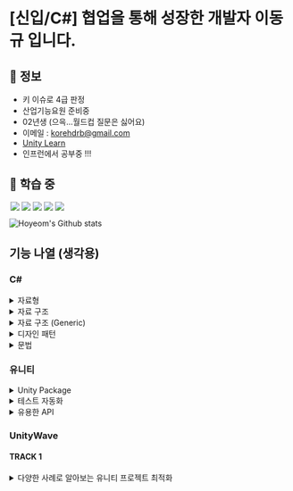 [신입/C#] 협업을 통해 성장한 개발자 이동규 입니다.
========================================


🔎 정보
------

- 키 이슈로 4급 판정
- 산업기능요원 준비중
- 02년생 (으윽...월드컵 질문은 싫어요)
- 이메일 : [korehdrb@gmail.com](korehdrb@gmail.com)
- [Unity Learn](https://learn.unity.com/u/6016cfc7edbc2a08db00c5b0?tab=profile)
- 인프런에서 공부중 !!!

🐎 학습 중
---------

<img src = "https://img.shields.io/badge/-C%23%20-black?style=flat&logo=C%20Sharp" style="height : auto; margin-left : 2px; margin-right : 2px;"/><img src="https://img.shields.io/badge/Unity%20-%23000000.svg?&style=flat&logo=unity&logoColor=white" style="height : auto; margin-left : 2px; margin-right : 2px;"/><img src="https://img.shields.io/badge/-UniRx-black?style=flat&logo=unity" style="height : auto; margin-left : 2px; margin-right : 2px;"/><img src="https://img.shields.io/badge/-DOTween-black?style=flat&logo=unity" style="height : auto; margin-left : 2px; margin-right : 2px;"/><img src="https://img.shields.io/badge/-게임 기획-black?style=flat&" style="height : auto; margin-left : 2px; margin-right : 2px;"/>

![Hoyeom's Github stats](https://github-readme-stats.vercel.app/api?username=Hoyeom&show_icons=true&theme=radical)

## 기능 나열 (생각용)

### C#

<details>
<summary>자료형</summary>

|   자료형    |              최소값              |              최대값              |   크기   | 부호  |
|:--------:|:-----------------------------:|:-----------------------------:|:------:|:---:|
|  object  | Base type of all other types. | Base type of all other types. |        |  △  |
|   byte   |               0               |              255              |  8bit  |  X  |
|  sbyte   |             -128              |              127              |  8bit  |  O  |
|  short   |            -32,768            |            32,767             | 16bit  |  O  |
|  ushort  |               0               |            65,535             | 16bit  |  X  |
|   int    |        -2,147,483,648         |         2,147,483,647         | 32bit  |  O  |
|   uint   |               0               |         4,294,967,295         | 32bit  |  X  |
|   long   |  -9,223,372,036,854,775,808   |   9,223,372,036,854,775,807   | 64bit  |  O  |
|  ulong   |               0               |  18,446,744,073,709,551,615   | 64bit  |  X  |
|  float   |         -3.402823e38          |          3.402823e38          | 32bit  |  O  |
|  double  |     -1.79769313486232e308     |     1.79769313486232e308      | 64bit  |  O  |
| decimal  |     (+ or -)1.0 x 10e-28      |          7.9 x 10e28          | 128bit |  O  |
|   bool   |             False             |             True              |  8bit  |  X  |
|   char   |      Any valid character      |      Any valid character      | 16bit  |  X  |
|  string  |                               |                               |        |  X  |
| DateTime |       0:00:00am 1/1/01        |     11:59:59pm 12/31/9999     |        |  X  |

</details>

<details>
<summary>자료 구조</summary>

| 자료 구조  |               설명                |
|:------:|:-------------------------------:|
|   배열   |           크기가 정적인 배열            |
| 동적 배열  |         중간 삽입 삭제가 힘든 배열         |
| 연결 리스트 | 중간 삽입 삭제가 쉽지만 특정 값에 바로 접근 하기 힘듦 |

</details>

<details>
<summary>자료 구조 (Generic)</summary>

|           클래스           |                                 설명                                 |
|:-----------------------:|:------------------------------------------------------------------:|
| Dictionary<TKey,TValue> |                    키에 따라 구성된 키/값 쌍의 컬렉션을 나타냅니다.                    |
|         List<T>         | 인덱스로 액세스할 수 있는 개체 목록을 나타냅니다. 목록의 검색, 정렬 및 수정에 사용할 수 있는 메서드를 제공합니다. |
|        Queue<T>         |                   FIFO(선입선출) 방식의 개체 컬렉션을 나타냅니다.                    |
| SortedList<TKey,TValue> |       연관된 IComparer<T> 구현을 기반으로 키에 따라 정렬된 키/값 쌍의 컬렉션을 나타냅니다.       |
|        Stack<T>         |                  	 LIFO(후입선출) 방식의 개체 컬렉션을 나타냅니다.                   |

</details>

<details>
<summary>디자인 패턴</summary>

* 생성 패턴
  * 팩토리 메서드 패턴
  * 추상 팩토리 패턴
  * 싱글톤 패턴
  * 빌더 패턴
  * 프로토타입 패턴
* 구조 패턴
  * 어댑터 패턴
  * 브릿지 패턴
  * 컴포지트 패턴
  * 데코레이터 패턴
  * 퍼사드 패턴
  * 플라이웨이트 패턴
  * 프록시 패턴
* 행동 패턴
  * 책임 연쇄 패턴
  * 커맨드 패턴
  * 인터프리터 패턴
  * 이터레이터 패턴
  * 미디에이터 패턴
  * 메멘토 패턴
  * 옵저버 패턴
  * 스테이트 패턴
  * 스트래티지 패턴
  * 템플릿메서드 패턴
  * 비지터 패턴
  
</details>

<details>
<summary>문법</summary>

* Generic 제네릭
  * class ClassName<T> where T : struct
  * class ClassName<T> where T : class
  * class ClassName<T> where T : new()
  * class ClassName<T> where T : ClassName
  * void FuncName<T>(T value)

* Virtual Class 가상 클래스
  * Interface
  * abstract

* Property 프로퍼티
  * (접근 제한자) (프로퍼티 명) { get; set; }
  * (접근 제한자) (프로퍼티 명) { get => (변수 명) set => (변수 명) = value }
  * 
* Delegate 대리자
  * delegate
  * Action (미리 선언 되어 있는 delegate void)
  * Func (미리 선언 되어 있는 delegate T)
  
* Event 이벤트
  * event (delegate) (이벤트 명)
  * event Action (이벤트 명)
  
* Lambda 람다
  * Equal((a,b) => a == b)

* Exception 예외 처리
  * try
  * catch(Exception e)
  * finally
  * throw new Exception()

* Reflection 리플렉션
  * GetType()
  * type.GetFields(BindingFlags)
  * Attribute
    * [Attribute]
    * class ClassName : Attribute
  * field.GetCustomAttributes()

* Nullable
  * (자료형)? (변수명)
  * (변수명).Value
  * int temp = (변수명) ?? 0;

</details>

### 유니티

<details>
<summary>Unity Package</summary>

* TextMeshPro
* Cinemachine
* Universal RP
* Shader Graph
* Visual Effect Graph
* Timeline
* ProBuilder
* Polybrush

</details>

<details>
<summary>테스트 자동화</summary>

* TestRunner
* ML-Agent

</details>

<details>
<summary>유용한 API</summary>

* [UniRx](https://github.com/neuecc/UniRx)
* [DOTween](http://dotween.demigiant.com/index.php)

</details>

### UnityWave

#### TRACK 1

<details>
<summary> 다양한 사례로 알아보는 유니티 프로젝트 최적화 </summary>

* CPU 비용 최적화
  * UGUI.Rendering.UpdateBatches() 문제 사례
    * 원인
      * Button의 좌표가 변경되면 모든 UI를 재배치 하기 떄문에 낭비되는 비용 발생
    * 해결 방법
      * 동적인 UI 요소는 Canvas를 따로 분리
  * GC Allocation 의한 히칭 문제 사례
    * 원인
      * child.name 참조시 GC.Alloc에 의한 메모리 할당 발생
    * 해결     
      * Player -> Incremental GC 활성화
    * Project Auditor를 통해 원인 찾기
* GPU 비용 최적화
  * 의도하지 않은 전체화면 렌더링 비용 문제 사례
    * Xcode Frame Debugger 에서 프로파일링
    * 원인
      * 원본 이미지의 사이즈가 실제 이미지보다 매우 큰 상황
    * 해결방법
      * 실제 사용 이미지 크기에 맞춰 사이즈를 줄임
* 메모리 & 에셋 비용 최적화
  * 에셋번들에서 파일에 중복해서 들어는 문제 사례
    * Memory Profiler에서 메모리 Capture하는 방법
      * Profiler 에서 Memory 탭 클릭한 상태에서 Open Memory Profiler 출력
    * 원인
      * 여러 개의 에셋번들이 에셋번들에 속하지 않은 에셋을 참조
    * 해결
      * 에셋 번들이 중복으로 참조하는 에셋을 미리 에셋번들로 만듬
  * GC Allocation에 의한 메모리 단편화 사례
    * 원인
      * 다양한 사이즈의 GC Alloc 할당/해제가 일어나면서 Managed Heap 공간에 할당할 수 없는 영역이 늘어남
    * 해결
      * Project Auditor를 통해 GC Alloc에 일어나는 위치를 찾아 코드를 수정하여 해결
* 정리
  * CPU
    * Unity Profiler를 통해 프레임 안에서 비용이 큰 원인 찾아서 제거
    * 정적 분석 도구 Project Auditor를 통해 확인된 코드를 점검하고 비용이 발생할 수 있는 부분 제거.
  * GPU
    * Native Profiler를 통해 전체화면으로 렌더링할 필요가 없는 오브젝트들을 찾고 사이즈를 조정하여 Fragment 렌더링 비용 줄임
  * 메모리 & 에셋
    * Memory Profiler를 통해 메모리 비용 점검 단편화 영역 커지지 않도록 원인을 찾아서 제거
    * 에셋 종속성에 따라 여러 개의 에셋 번들에 중복해서 포함되는 에셋을 점검하고 문제가 확인되면 수정
</details>

<!--
<details>
<summary> Gigaya 심층 분석: 몰입감 넘치는 월드 제작하기 </summary>



</details>

<details>
<summary> 승리의 여신: 니케 - 스파인 캐릭터 헤어&신체 물리 구현 </summary>



</details>

<details>
<summary> 블록체인 기술을 활용한 게임들과 NFT 적용 트렌드 </summary>



</details>

<details>
<summary> 유니티 데모 팀의 최신 플래그십 시네마틱 데모 “에너미즈(Enemies)” 제작 스토리 </summary>

</details>

-->
